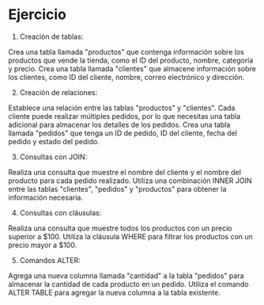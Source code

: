 # Ejercicio

1) Creación de tablas:

Crea una tabla llamada "productos" que contenga información sobre los productos que vende la tienda, como el ID del producto, nombre, categoría y precio.
Crea una tabla llamada "clientes" que almacene información sobre los clientes, como ID del cliente, nombre, correo electrónico y dirección.

2) Creación de relaciones:

Establece una relación entre las tablas "productos" y "clientes". Cada cliente puede realizar múltiples pedidos, por lo que necesitas una tabla adicional para almacenar los detalles de los pedidos.
Crea una tabla llamada "pedidos" que tenga un ID de pedido, ID del cliente, fecha del pedido y estado del pedido.

3) Consultas con JOIN:

Realiza una consulta que muestre el nombre del cliente y el nombre del producto para cada pedido realizado.
Utiliza una combinación INNER JOIN entre las tablas "clientes", "pedidos" y "productos" para obtener la información necesaria.

4) Consultas con cláusulas:

Realiza una consulta que muestre todos los productos con un precio superior a $100.
Utiliza la cláusula WHERE para filtrar los productos con un precio mayor a $100.

5) Comandos ALTER:

Agrega una nueva columna llamada "cantidad" a la tabla "pedidos" para almacenar la cantidad de cada producto en un pedido.
Utiliza el comando ALTER TABLE para agregar la nueva columna a la tabla existente.
